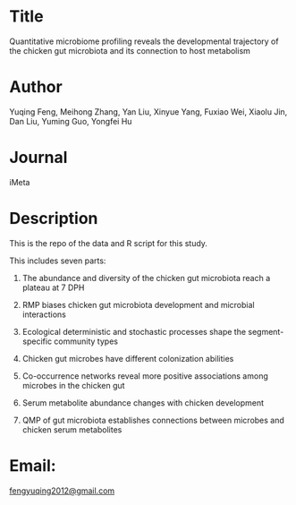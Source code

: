 # Title
Quantitative microbiome profiling reveals the developmental trajectory of the chicken gut microbiota and its connection to host metabolism

# Author
Yuqing Feng, Meihong Zhang, Yan Liu, Xinyue Yang, Fuxiao Wei, Xiaolu Jin, Dan Liu, Yuming Guo, Yongfei Hu

# Journal
iMeta


# Description
This is the repo of the data and R script for this study.

This includes seven parts:

1. The abundance and diversity of the chicken gut microbiota reach a plateau at 7 DPH

2. RMP biases chicken gut microbiota development and microbial interactions

3. Ecological deterministic and stochastic processes shape the segment-specific community types

4. Chicken gut microbes have different colonization abilities

5. Co-occurrence networks reveal more positive associations among microbes in the chicken gut

6. Serum metabolite abundance changes with chicken development

7. QMP of gut microbiota establishes connections between microbes and chicken serum metabolites

# Email:
fengyuqing2012@gmail.com


